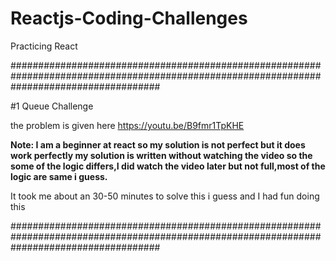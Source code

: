 # Reactjs-Coding-Challenges
Practicing React

###########################################################################################################################################

#1 Queue Challenge

the problem is given here https://youtu.be/B9fmr1TpKHE

**Note: I am a beginner at react so my solution is not perfect but it does work perfectly my solution is written without watching 
the video so the some of the logic differs,I did watch the video later but not full,most of the logic are same i guess.**

It took me about an 30-50 minutes to solve this i guess and I had fun doing this

###########################################################################################################################################
